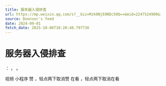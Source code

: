 ```yaml
---
title: 服务器入侵排查
url: https://mp.weixin.qq.com/s?__biz=Mzk0NjE0NDc5OQ==&mid=2247524909&idx=2&sn=26e639dabfebe547c57d72ae3a456f00
source: Doonsec's feed
date: 2024-09-01
fetch_date: 2025-10-06T18:20:48.797736
---
```


# 服务器入侵排查

：
，
。

视频
小程序
赞
，轻点两下取消赞
在看
，轻点两下取消在看